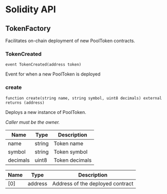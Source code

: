 # Solidity API

## TokenFactory

Facilitates on-chain deployment of new PoolToken contracts.

### TokenCreated

```solidity
event TokenCreated(address token)
```

Event for when a new PoolToken is deployed

### create

```solidity
function create(string name, string symbol, uint8 decimals) external returns (address)
```

Deploys a new instance of PoolToken.

_Caller must be the owner._

| Name | Type | Description |
| ---- | ---- | ----------- |
| name | string | Token name |
| symbol | string | Token symbol |
| decimals | uint8 | Token decimals |

| Name | Type | Description |
| ---- | ---- | ----------- |
| [0] | address | Address of the deployed contract |

